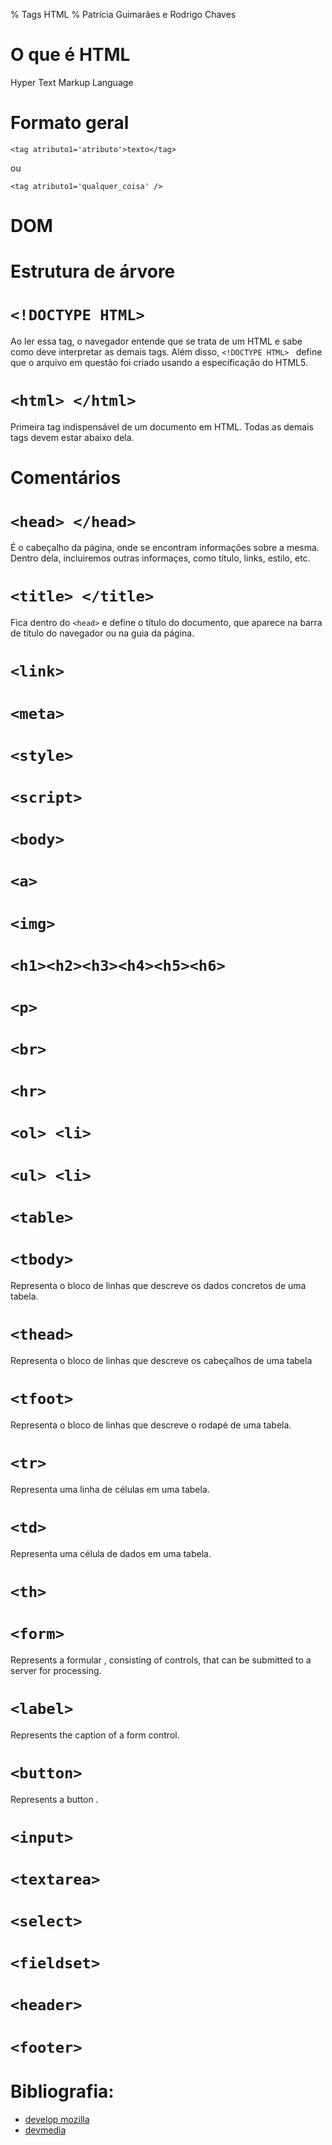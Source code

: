 % Tags HTML
% Patrícia Guimarães e Rodrigo Chaves

# O que é HTML

Hyper Text Markup Language

# Formato geral

`<tag atributo1='atributo'>texto</tag>`

ou

`<tag atributo1='qualquer_coisa' />`

<!-- aprender a centralizar o título -->
<!-- ### Iniciando um documento em HTML -->

# DOM

# Estrutura de árvore

# `<!DOCTYPE HTML> `

Ao ler essa tag, o navegador entende que se trata de um HTML e sabe como deve 
interpretar as demais tags. Além disso, `<!DOCTYPE HTML> ` define que o arquivo
em questão foi criado usando a especificação do HTML5.

# `<html> </html>` 

Primeira tag indispensável de um documento em HTML. 
Todas as demais tags devem estar abaixo dela. 

# Comentários


<!-- aprender a centralizar o título -->
<!-- # Inserindo meta informações -->

# `<head> </head>`

É o cabeçalho da página, onde se encontram informações sobre a mesma.
Dentro dela, incluiremos outras informaçes, como título, links, estilo, etc.

# `<title> </title>`

Fica dentro do `<head>` e define o título do documento, que aparece na barra
de título do navegador ou na guia da página.

# `<link>`

# `<meta>`

# `<style>`

# `<script>`


<!-- ### Corpo do documento -->

# `<body>`

# `<a>`

# `<img>`

# `<h1><h2><h3><h4><h5><h6>`

# `<p>`

# `<br>`

# `<hr>`

<!-- ### Lista -->

# `<ol> <li>`

# `<ul> <li>`

<!-- ### Tabela -->
<!-- REMOVER <col>	Representa uma coluna da tabela. -->

# `<table>`

# `<tbody>`

Representa o bloco de linhas que descreve os dados concretos de uma tabela.

# `<thead>`

Representa o bloco de linhas que descreve os cabeçalhos de uma tabela

# `<tfoot>`

Representa o bloco de linhas que descreve o rodapé de uma tabela.

# `<tr>`

Representa uma linha de células em uma tabela.

# `<td>`

Representa uma célula de dados em uma tabela.

# `<th>`


<!-- ### Formulário -->

# `<form>`

Represents a formular , consisting of controls, that can be submitted to a server for processing.

# `<label>`

Represents the caption of a form control.

# `<button>`

Represents a button .

# `<input>`

# `<textarea>`

# `<select>`

# `<fieldset>`

<!-- html5 -->

# `<header>`

# `<footer>`

# Bibliografia:

+ [develop mozilla](https://developer.mozilla.org/pt-BR/docs/Web/HTML/HTML5/HTML5_element_list)
+ [devmedia](http://www.devmedia.com.br/comandos-e-tags-html5/23618)

